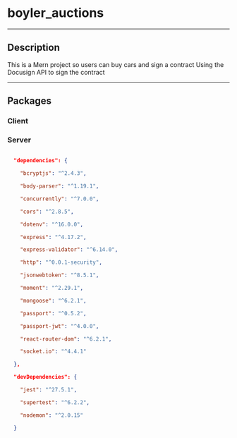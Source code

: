 
# boyler_auctions
-----
## Description

This is a Mern project so users can buy cars and sign a contract Using the Docusign API to sign the contract 

----
## Packages

### Client 
### Server
```json

  "dependencies": {

    "bcryptjs": "^2.4.3",

    "body-parser": "^1.19.1",

    "concurrently": "^7.0.0",

    "cors": "^2.8.5",

    "dotenv": "^16.0.0",

    "express": "^4.17.2",

    "express-validator": "^6.14.0",

    "http": "^0.0.1-security",

    "jsonwebtoken": "^8.5.1",

    "moment": "^2.29.1",

    "mongoose": "^6.2.1",

    "passport": "^0.5.2",

    "passport-jwt": "^4.0.0",

    "react-router-dom": "^6.2.1",

    "socket.io": "^4.4.1"

  },

  "devDependencies": {

    "jest": "^27.5.1",

    "supertest": "^6.2.2",

    "nodemon": "^2.0.15"

  }
```